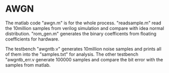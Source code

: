 # AWGN
The matlab code "awgn.m" is for the whole process. "readsample.m" read the 10million samples from verilog simulation and compare with idea normal distribution. "rom_gen.m" generates the binary coefficents from floating coefficients for hardware.

The testbench "awgntb.v" generates 10million noise samples and prints all of them into the "samples.txt" for analysis. The other testbench "awgntb_err.v generate 100000 samples and compare the bit error with the samples from matlab.
